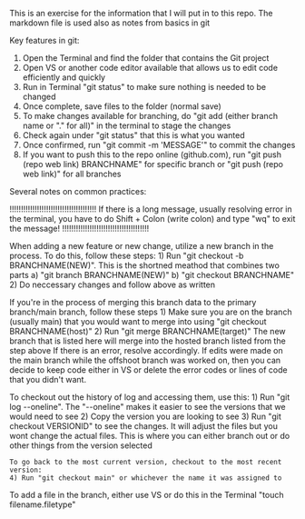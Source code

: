 This is an exercise for the information that I will put in to this repo. 
The markdown file is used also as notes from basics in git


Key features in git:

1) Open the Terminal and find the folder that contains the Git project
2) Open VS or another code editor available that allows us to edit code efficiently and quickly
3) Run in Terminal "git status" to make sure nothing is needed to be changed
4) Once complete, save files to the folder (normal save)
5) To make changes available for branching, do "git add (either branch name or "." for all)" in the terminal to stage the changes
6) Check again under "git status" that this is what you wanted
7) Once confirmed, run "git commit -m 'MESSAGE'" to commit the changes
8) If you want to push this to the repo online (github.com), run "git push (repo web link) BRANCHNAME" for specific branch or "git push (repo web link)" for all branches



Several notes on common practices:

!!!!!!!!!!!!!!!!!!!!!!!!!!!!!!!!!!!!!!
If there is a long message, usually resolving error in the terminal, you have to do Shift + Colon (write colon) and type "wq" to exit the message!
!!!!!!!!!!!!!!!!!!!!!!!!!!!!!!!!!!!!!!

When adding a new feature or new change, utilize a new branch in the process. To do this, follow these steps:
    1) Run "git checkout -b BRANCHNAME(NEW)". This is the shortned meathod that combines two parts
        a) "git branch BRANCHNAME(NEW)"
        b) "git checkout BRANCHNAME"
    2) Do neccessary changes and follow above as written

If you're in the process of merging this branch data to the primary branch/main branch, follow these steps
    1) Make sure you are on the branch (usually main) that you would want to merge into using "git checkout BRANCHNAME(host)"
    2) Run "git merge BRANCHNAME(target)" The new branch that is listed here will merge into the hosted branch listed from the step above
If there is an error, resolve accordingly. If edits were made on the main branch while the offshoot branch was worked on, then you can decide to keep code either in VS or delete the error codes or lines of code that you didn't want.

To checkout out the history of log and accessing them, use this:
    1) Run "git log --oneline". The "--oneline" makes it easier to see the versions that we would need to see
    2) Copy the version you are looking to see
    3) Run "git checkout VERSIONID" to see the changes. It will adjust the files but you wont change the actual files. This is where you can either branch out or do other things from the version selected

    To go back to the most current version, checkout to the most recent version:
    4) Run "git checkout main" or whichever the name it was assigned to

To add a file in the branch, either use VS or do this in the Terminal
    "touch filename.filetype"